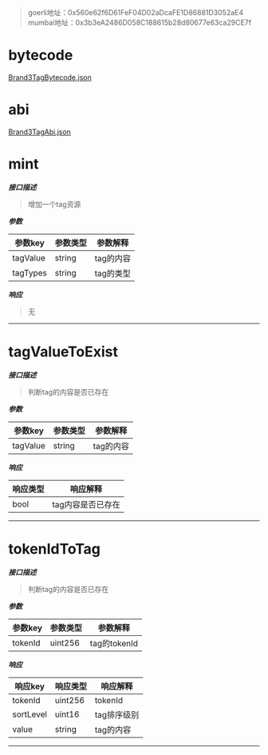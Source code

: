 > goerli地址：0x560e62f6D61FeF04D02aDcaFE1D86881D3052aE4
> mumbai地址：0x3b3eA2486D058C188615b28d80677e63ca29CE7f

# bytecode
[Brand3TagBytecode.json](Brand3TagBytecode.json)

# abi
[Brand3TagAbi.json](Brand3TagAbi.json)

# mint

***接口描述***
> 增加一个tag资源

***参数***

| 参数key     | 参数类型   | 参数解释   |
|-----------|--------|--------|
| tagValue  | string | tag的内容 |
| tagTypes  | string | tag的类型 |

***响应***
> 无
---

# tagValueToExist

***接口描述***
> 判断tag的内容是否已存在

***参数***

| 参数key    | 参数类型   | 参数解释   |
|----------|--------|--------|
| tagValue | string | tag的内容 |

***响应***

| 响应类型 | 响应解释       |
|------|------------|
| bool | tag内容是否已存在 |

---

# tokenIdToTag

***接口描述***
> 判断tag的内容是否已存在

***参数***

| 参数key   | 参数类型    | 参数解释        |
|---------|---------|-------------|
| tokenId | uint256 | tag的tokenId |

***响应***

| 响应key     | 响应类型    | 响应解释    |
|-----------|---------|---------|
| tokenId   | uint256 | tokenId |
| sortLevel | uint16  | tag排序级别 |
| value     | string  | tag的内容  |

---